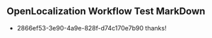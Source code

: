 ## OpenLocalization Workflow Test MarkDown
* 2866ef53-3e90-4a9e-828f-d74c170e7b90 
thanks!<!--HONumber=Mar16_HO4-->
